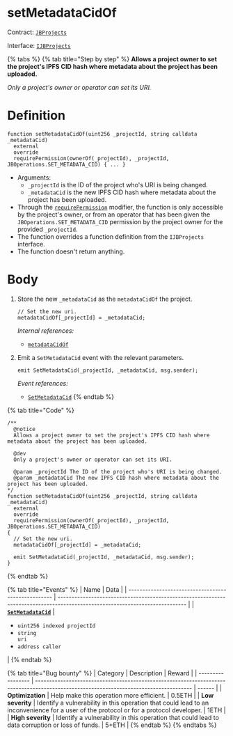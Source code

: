 # setMetadataCidOf

Contract: [`JBProjects`](../)

Interface: [`IJBProjects`](../../../interfaces/ijbprojects.md)

{% tabs %}
{% tab title="Step by step" %}
**Allows a project owner to set the project's IPFS CID hash where metadata about the project has been uploaded.**

_Only a project's owner or operator can set its URI._

# Definition

```solidity
function setMetadataCidOf(uint256 _projectId, string calldata _metadataCid)
  external
  override
  requirePermission(ownerOf(_projectId), _projectId, JBOperations.SET_METADATA_CID) { ... }
```

* Arguments:
  * `_projectId` is the ID of the project who's URI is being changed.
  * `_metadataCid` is the new IPFS CID hash where metadata about the project has been uploaded.
* Through the [`requirePermission`](../../or-abstract/jboperatable/modifiers/requirepermission.md) modifier, the function is only accessible by the project's owner, or from an operator that has been given the `JBOperations.SET_METADATA_CID` permission by the project owner for the provided `_projectId`.
* The function overrides a function definition from the `IJBProjects` interface.
* The function doesn't return anything.

# Body

1.  Store the new `_metadataCid` as the `metadataCidOf` the project.

    ```solidity
    // Set the new uri.
    metadataCidOf[_projectId] = _metadataCid;
    ```

    _Internal references:_

    * [`metadataCidOf`](../properties/metadatacidof.md)
2.  Emit a `SetMetadataCid` event with the relevant parameters.

    ```solidity
    emit SetMetadataCid(_projectId, _metadataCid, msg.sender);
    ```

    _Event references:_

    * [`SetMetadataCid`](../events/setmetadatacid.md)
{% endtab %}

{% tab title="Code" %}
```solidity
/**
  @notice 
  Allows a project owner to set the project's IPFS CID hash where metadata about the project has been uploaded.

  @dev 
  Only a project's owner or operator can set its URI.

  @param _projectId The ID of the project who's URI is being changed.
  @param _metadataCid The new IPFS CID hash where metadata about the project has been uploaded.
*/
function setMetadataCidOf(uint256 _projectId, string calldata _metadataCid)
  external
  override
  requirePermission(ownerOf(_projectId), _projectId, JBOperations.SET_METADATA_CID)
{
  // Set the new uri.
  metadataCidOf[_projectId] = _metadataCid;

  emit SetMetadataCid(_projectId, _metadataCid, msg.sender);
}
```
{% endtab %}

{% tab title="Events" %}
| Name                                                | Data                                                                                                                         |
| --------------------------------------------------- | ---------------------------------------------------------------------------------------------------------------------------- |
| [**`SetMetadataCid`**](../events/setmetadatacid.md) | <ul><li><code>uint256 indexed projectId</code></li><li><code>string uri</code></li><li><code>address caller</code></li></ul> |
{% endtab %}

{% tab title="Bug bounty" %}
| Category          | Description                                                                                                                            | Reward |
| ----------------- | -------------------------------------------------------------------------------------------------------------------------------------- | ------ |
| **Optimization**  | Help make this operation more efficient.                                                                                               | 0.5ETH |
| **Low severity**  | Identify a vulnerability in this operation that could lead to an inconvenience for a user of the protocol or for a protocol developer. | 1ETH   |
| **High severity** | Identify a vulnerability in this operation that could lead to data corruption or loss of funds.                                        | 5+ETH  |
{% endtab %}
{% endtabs %}
